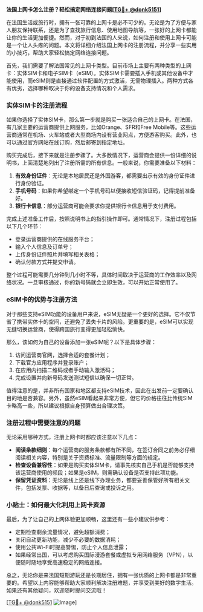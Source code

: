 **法国上网卡怎么注册？轻松搞定网络连接问题[[TG💪+ @donk5151](https://t.me/s/donk5151)]**

在法国生活或旅行时，拥有一张可靠的上网卡是必不可少的。无论是为了方便与家人朋友保持联系，还是为了查找旅行信息、使用地图导航等，一张好的上网卡都能让你的生活更加便捷。然而，对于初到法国的人来说，如何注册和使用上网卡可能是一个让人头疼的问题。本文将详细介绍法国上网卡的注册流程，并分享一些实用的小技巧，帮助大家轻松搞定网络连接问题。

首先，我们需要了解法国常见的上网卡类型。目前市场上主要有两种类型的上网卡：实体SIM卡和电子SIM卡（eSIM）。实体SIM卡需要插入手机或其他设备中才能使用，而eSIM则是直接通过软件配置的方式激活，无需物理插入。两种方式各有优劣，选择哪种取决于你的设备支持情况和个人需求。

### 实体SIM卡的注册流程

如果你选择了实体SIM卡，那么第一步就是购买一张适合自己的上网卡。在法国，有几家主要的运营商提供上网服务，比如Orange、SFR和Free Mobile等。这些运营商通常在机场、火车站或者大型商场内设有营业网点，方便游客购买。此外，也可以通过官方网站在线订购，然后邮寄到指定地址。

购买完成后，接下来就是注册步骤了。大多数情况下，运营商会提供一份详细的说明书，上面清楚地列出了注册所需的所有信息。一般来说，你需要准备以下材料：

1. **有效身份证件**：无论是本地居民还是外国游客，都需要出示有效的身份证件进行身份验证。
2. **手机号码**：如果你希望绑定一个手机号码以便接收短信验证码，记得提前准备好。
3. **银行卡信息**：部分运营商可能会要求你提供银行卡信息用于支付费用。

完成上述准备工作后，按照说明书上的指引操作即可。通常情况下，注册过程包括以下几个环节：

- 登录运营商提供的在线服务平台；
- 输入个人信息及订单号；
- 上传身份证件照片并填写相关表格；
- 确认付款方式并提交申请。

整个过程可能需要几分钟到几小时不等，具体时间取决于运营商的工作效率以及网络状况。一旦审核通过，你的新号码就会立即生效，可以开始正常使用了。

### eSIM卡的优势与注册方法

对于那些支持eSIM功能的设备用户来说，eSIM无疑是一个更好的选择。它不仅节省了携带实体卡的空间，还避免了丢失卡片的风险。更重要的是，eSIM可以实现无缝切换运营商，使得跨国旅行变得更加轻松愉快。

那么，该如何为自己的设备添加一张eSIM呢？以下是具体步骤：

1. 访问运营商官网，选择合适的套餐计划；
2. 下载官方应用程序并登录账户；
3. 在应用内扫描二维码或者手动输入激活码；
4. 完成设置并向新号码发送测试短信以确保一切正常。

值得注意的是，并非所有国家和地区都支持eSIM技术，因此在出发前一定要确认目的地是否兼容。另外，虽然eSIM看起来非常方便，但它的价格往往比传统SIM卡略高一些，所以建议根据自身预算做出合理决策。

### 注册过程中需要注意的问题

无论采用哪种方式，注册上网卡时都应该注意以下几点：

- **阅读条款细则**：每个运营商的服务条款都有所不同，在签订合同之前务必仔细阅读相关内容，特别是关于资费标准、流量限制等方面的规定。
- **检查设备兼容性**：如果是购买实体SIM卡，请事先核实自己手机是否能够支持该运营商使用的频段；如果是eSIM，则需确认设备是否支持此项功能。
- **保留凭证资料**：无论是线上还是线下办理业务，都要妥善保管好所有相关文件，包括发票、收据等，以备日后查询或投诉之用。

### 小贴士：如何最大化利用上网卡资源

最后，为了让自己的上网体验更加顺畅，这里还有一些小建议供参考：

- 定期检查剩余流量情况，避免超额消费；
- 关闭自动更新功能，减少不必要的数据消耗；
- 使用公共Wi-Fi时提高警惕，防止个人信息泄露；
- 如果经常出国，可以考虑购买国际漫游套餐或虚拟专用网络服务（VPN），以便随时随地享受高速稳定的网络连接。

总之，无论你是来法国短期游玩还是长期居住，拥有一张优质的上网卡都是非常重要的。希望以上内容能够帮助大家顺利解决注册难题，并享受到美好的数字生活。如果还有其他疑问，欢迎随时提问交流哦！

[[TG💪+ @donk5151](https://t.me/s/donk5151) ![Image](https://i.postimg.cc/rwNCRYN7/Snipaste-2025-04-30-17-27-05.png)]